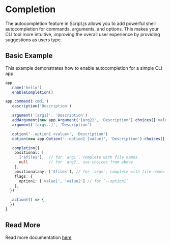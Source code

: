 # Completion

The autocompletion feature in Script.js allows you to add powerful shell autocompletion for commands, arguments, and options. This makes your CLI tool more intuitive, improving the overall user experience by providing suggestions as users type.

## Basic Example

This example demonstrates how to enable autocompletion for a simple CLI app:

```ts
app
  .name('hello')
  .enableCompletion()

app.command('cmd1')
  .description('Description')

  .argument('[arg1]', 'Description')
  .addArgument(new app.Argument('[arg2]', 'Description').choices(['value1', 'value2']))
  .argument('[args..]', 'Description')

  .option('--option1 <value>', 'Description')
  .option(new app.Option('--option2 [value]', 'Description').choices(['value1', 'value2']))

  .completion({
    positional: [
      ['$files'],  // for `arg1`, complete with file names
      null         // for `arg2`, use choices from above
    ],
    positionalany: ['$files'], // for `args`, complete with file names
    flags: {
      option1: ['value1', 'value2'] // for `--option1`
    },
  })

  .action(() => {
  })
}
```

## Read More

Read more documentation [here](https://carapace-sh.github.io/carapace-spec/carapace-spec.html)